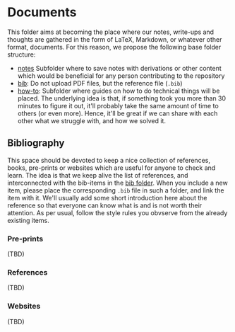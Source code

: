 # Documents

This folder aims at becoming the place where our notes, write-ups and thoughts are gathered in the form of LaTeX, Markdown, or whatever other format, documents. For this reason, we propose the following base folder structure:

* [notes](docs/notes) Subfolder where to save notes with derivations or other content which would be beneficial for any person contributing to the repository
* [bib](docs/bib): Do not upload PDF files, but the reference file (`.bib`) 
* [how-to](docs/howto): Subfolder where guides on how to do technical things will be placed. The underlying idea is that, if something took you more than 30 minutes to figure it out, it'll probably take the same amount of time to others (or even more). Hence, it'll be great if we can share with each other what we struggle with, and how we solved it. 

## Bibliography 

This space should be devoted to keep a nice collection of references, books, pre-prints or websites which are useful for anyone to check and learn. The idea is that we keep alive the list of references, and interconnected with the bib-items in the [bib folder](docs/bib). When you include a new item, please place the corresponding `.bib` file in such a folder, and link the item with it. We'll usually add some short introduction here about the reference so that everyone can know what is and is not worth their attention. As per usual, follow the style rules you obvserve from the already existing items.

### Pre-prints

(TBD)

### References

(TBD)

### Websites

(TBD)